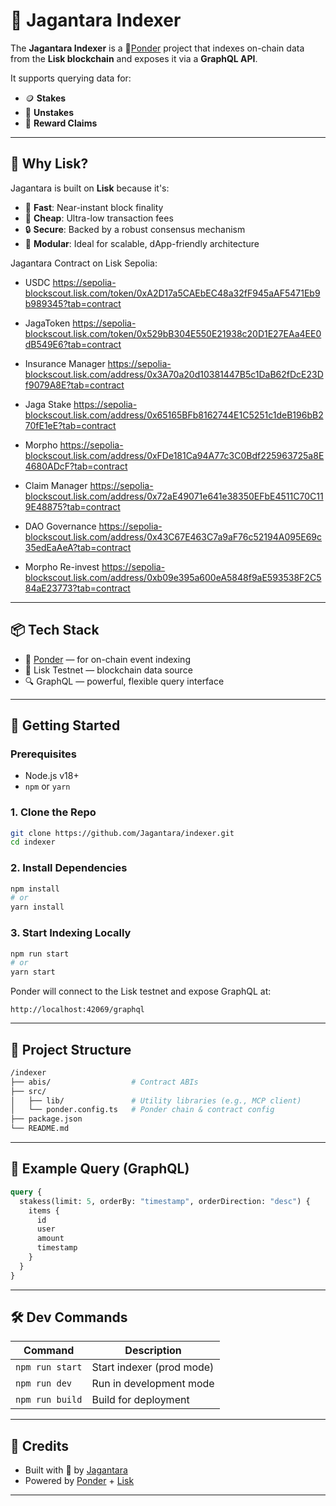 # 🧠 Jagantara Indexer

The **Jagantara Indexer** is a 🤔[Ponder](https://ponder.sh/) project that indexes on-chain data from the **Lisk blockchain** and exposes it via a **GraphQL API**.

It supports querying data for:

- 🪙 **Stakes**
- 💸 **Unstakes**
- 🎁 **Reward Claims**

---

## 🔗 Why Lisk?

Jagantara is built on **Lisk** because it's:

- 🚀 **Fast**: Near-instant block finality
- 💸 **Cheap**: Ultra-low transaction fees
- 🔒 **Secure**: Backed by a robust consensus mechanism
- 🧱 **Modular**: Ideal for scalable, dApp-friendly architecture

Jagantara Contract on Lisk Sepolia:

- USDC 
https://sepolia-blockscout.lisk.com/token/0xA2D17a5CAEbEC48a32fF945aAF5471Eb9b989345?tab=contract

- JagaToken
https://sepolia-blockscout.lisk.com/token/0x529bB304E550E21938c20D1E27EAa4EE0dB549E6?tab=contract

- Insurance Manager
https://sepolia-blockscout.lisk.com/address/0x3A70a20d10381447B5c1DaB62fDcE23Df9079A8E?tab=contract

- Jaga Stake
https://sepolia-blockscout.lisk.com/address/0x65165BFb8162744E1C5251c1deB196bB270fE1eE?tab=contract

- Morpho
https://sepolia-blockscout.lisk.com/address/0xFDe181Ca94A77c3C0Bdf225963725a8E4680ADcF?tab=contract

- Claim Manager
https://sepolia-blockscout.lisk.com/address/0x72aE49071e641e38350EFbE4511C70C119E48875?tab=contract

- DAO Governance
https://sepolia-blockscout.lisk.com/address/0x43C67E463C7a9aF76c52194A095E69c35edEaAeA?tab=contract

- Morpho Re-invest
https://sepolia-blockscout.lisk.com/address/0xb09e395a600eA5848f9aE593538F2C584aE23773?tab=contract

---

## 📦 Tech Stack

- 🧠 [Ponder](https://ponder.sh) — for on-chain event indexing
- 🔗 Lisk Testnet — blockchain data source
- 🔍 GraphQL — powerful, flexible query interface

---

## 🚀 Getting Started

### Prerequisites

- Node.js v18+
- `npm` or `yarn`

### 1. Clone the Repo

```bash
git clone https://github.com/Jagantara/indexer.git
cd indexer
```

### 2. Install Dependencies

```bash
npm install
# or
yarn install
```

### 3. Start Indexing Locally

```bash
npm run start
# or
yarn start
```

Ponder will connect to the Lisk testnet and expose GraphQL at:

```
http://localhost:42069/graphql
```

---

## 📁 Project Structure

```bash
/indexer
├── abis/                  # Contract ABIs
├── src/
│   ├── lib/               # Utility libraries (e.g., MCP client)
│   └── ponder.config.ts   # Ponder chain & contract config
├── package.json
└── README.md
```

---

## 🧪 Example Query (GraphQL)

```graphql
query {
  stakess(limit: 5, orderBy: "timestamp", orderDirection: "desc") {
    items {
      id
      user
      amount
      timestamp
    }
  }
}
```

---

## 🛠 Dev Commands

| Command         | Description               |
| --------------- | ------------------------- |
| `npm run start` | Start indexer (prod mode) |
| `npm run dev`   | Run in development mode   |
| `npm run build` | Build for deployment      |

---

## 🙌 Credits

- Built with 💙 by [Jagantara](https://github.com/Jagantara)
- Powered by [Ponder](https://ponder.sh) + [Lisk](https://lisk.com/)

---
